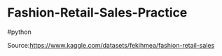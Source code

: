 # Fashion-Retail-Sales-Practice
#python 

Source:https://www.kaggle.com/datasets/fekihmea/fashion-retail-sales
